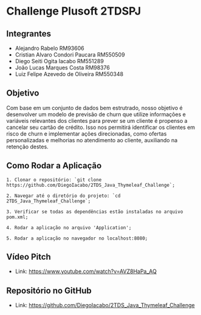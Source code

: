 # Challenge Plusoft 2TDSPJ

## Integrantes
- Alejandro Rabelo RM93606 
- Cristian Alvaro Condori Paucara RM550509 
- Diego Seiti Ogita Iacabo RM551289 
- João Lucas Marques Costa RM98376 
- Luiz Felipe Azevedo de Oliveira RM550348 

## Objetivo
Com base em um conjunto de dados bem estrutrado, nosso objetivo é desenvolver um modelo de previsão de churn
que utilize informações e variáveis relevantes dos clientes para prever se um cliente é propenso a cancelar 
seu cartão de crédito. Isso nos permitirá identificar os clientes em risco de churn e implementar ações direcionadas,
como ofertas personalizadas e melhorias no atendimento ao cliente, auxiliando na retenção destes.

## Como Rodar a Aplicação
    1. Clonar o repositório: `git clone https://github.com/DiegoIacabo/2TDS_Java_Thymeleaf_Challenge`;
    
    2. Navegar até o diretório do projeto: `cd 2TDS_Java_Thymeleaf_Challenge`;

    3. Verificar se todas as dependências estão instaladas no arquivo pom.xml;

    4. Rodar a aplicação no arquivo 'Application';

    5. Rodar a aplicação no navegador no localhost:8080;

## Vídeo Pitch
- Link: https://www.youtube.com/watch?v=AVZ8HaPa_AQ

## Repositório no GitHub
- Link: https://github.com/DiegoIacabo/2TDS_Java_Thymeleaf_Challenge
